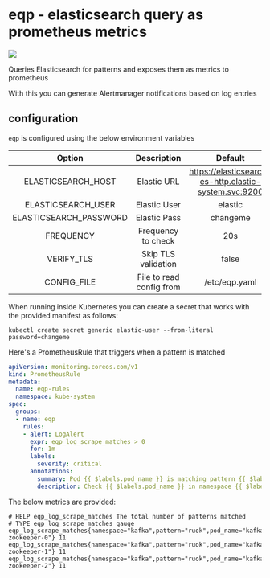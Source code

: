# eqp - elasticsearch query as prometheus metrics

[![](https://goreportcard.com/badge/github.com/tomdoherty/eqp)](https://goreportcard.com/report/github.com/tomdoherty/eqp)

Queries Elasticsearch for patterns and exposes them as metrics to
prometheus

With this you can generate Alertmanager notifications based on log entries

## configuration

`eqp` is configured using the below environment variables

| Option                 | Description                  | Default                                               |
| :--------------------: | :--------------------------: | :---------------------------------------------------: |
| ELASTICSEARCH_HOST     | Elastic URL                  | https://elasticsearch-es-http.elastic-system.svc:9200 |
| ELASTICSEARCH_USER     | Elastic User                 | elastic                                               |
| ELASTICSEARCH_PASSWORD | Elastic Pass                 | changeme                                              |
| FREQUENCY              | Frequency to check           | 20s                                                   |
| VERIFY_TLS             | Skip TLS validation          | false                                                 |
| CONFIG_FILE            | File to read config from     | /etc/eqp.yaml                                         |


When running inside Kubernetes you can create a secret that works with
the provided manifest as follows:

```shell
kubectl create secret generic elastic-user --from-literal password=changeme
```

Here's a PrometheusRule that triggers when a pattern is matched

```yaml
apiVersion: monitoring.coreos.com/v1
kind: PrometheusRule
metadata:
  name: eqp-rules
  namespace: kube-system
spec:
  groups:
  - name: eqp
    rules:
    - alert: LogAlert
      expr: eqp_log_scrape_matches > 0
      for: 1m
      labels:
        severity: critical
      annotations:
        summary: Pod {{ $labels.pod_name }} is matching pattern {{ $labels.pattern }}
        description: Check {{ $labels.pod_name }} in namespace {{ $labels.namespace }}
```

The below metrics are provided:

```shell
# HELP eqp_log_scrape_matches The total number of patterns matched
# TYPE eqp_log_scrape_matches gauge
eqp_log_scrape_matches{namespace="kafka",pattern="ruok",pod_name="kafka-zookeeper-0"} 11
eqp_log_scrape_matches{namespace="kafka",pattern="ruok",pod_name="kafka-zookeeper-1"} 11
eqp_log_scrape_matches{namespace="kafka",pattern="ruok",pod_name="kafka-zookeeper-2"} 11
```

